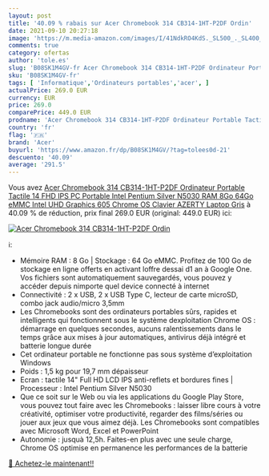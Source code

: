 ```yaml
---
layout: post
title: '40.09 % rabais sur Acer Chromebook 314 CB314-1HT-P2DF Ordin'
date: 2021-09-10 20:27:18
image: 'https://m.media-amazon.com/images/I/41NdkRO4KdS._SL500_._SL400_.jpg'
comments: true
category: ofertas
author: 'tole.es'
slug: 'B08SK1M4GV-fr Acer Chromebook 314 CB314-1HT-P2DF Ordinateur Portable...'
sku: 'B08SK1M4GV-fr'
tags: [ 'Informatique','Ordinateurs portables','acer', ]
actualPrice: 269.0 EUR
currency: EUR
price: 269.0
comparePrice: 449.0 EUR
prodname: 'Acer Chromebook 314 CB314-1HT-P2DF Ordinateur Portable Tactile 14   FHD IPS  PC Portable  Intel Pentium Silver N5030  RAM 8Go  64Go eMMC  Intel UHD Graphics 605  Chrome OS  Clavier AZERTY  Laptop Gris'
country: 'fr'
flag: '🇫🇷'
brand: 'Acer'
buyurl: 'https://www.amazon.fr/dp/B08SK1M4GV/?tag=tolees0d-21'
descuento: '40.09'
average: '291.5'
---
```


Vous avez [Acer Chromebook 314 CB314-1HT-P2DF Ordinateur Portable Tactile 14   FHD IPS  PC Portable  Intel Pentium Silver N5030  RAM 8Go  64Go eMMC  Intel UHD Graphics 605  Chrome OS  Clavier AZERTY  Laptop Gris](https://www.amazon.fr/dp/B08SK1M4GV/?tag=tolees0d-21)  à  40.09 % de réduction, prix final  269.0 EUR (original: 449.0 EUR) ici:

[![Acer Chromebook 314 CB314-1HT-P2DF Ordin](https://m.media-amazon.com/images/I/41NdkRO4KdS._SL500_._SL400_.jpg)](https://www.amazon.fr/dp/B08SK1M4GV/?tag=tolees0d-21)

ℹ️:

- Mémoire RAM : 8 Go | Stockage : 64 Go eMMC. Profitez de 100 Go de stockage en ligne offerts en activant loffre dessai d1 an à Google One. Vos fichiers sont automatiquement sauvegardés, vous pouvez y accéder depuis nimporte quel device connecté à internet
- Connectivité : 2 x USB, 2 x USB Type C, lecteur de carte microSD, combo jack audio/micro 3,5mm
- Les Chromebooks sont des ordinateurs portables sûrs, rapides et intelligents qui fonctionnent sous le système dexploitation Chrome OS : démarrage en quelques secondes, aucuns ralentissements dans le temps grâce aux mises à jour automatiques, antivirus déjà intégré et batterie longue durée
- Cet ordinateur portable ne fonctionne pas sous système d’exploitation Windows
- Poids : 1,5 kg pour 19,7 mm dépaisseur
- Ecran : tactile 14" Full HD LCD IPS anti-reflets et bordures fines | Processeur : Intel Pentium Silver N5030
- Que ce soit sur le Web ou via les applications du Google Play Store, vous pouvez tout faire avec les Chromebooks : laisser libre cours à votre créativité, optimiser votre productivité, regarder des films/séries ou jouer aux jeux que vous aimez déjà. Les Chromebooks sont compatibles avec Microsoft Word, Excel et PowerPoint
- Autonomie : jusquà 12,5h. Faites-en plus avec une seule charge, Chrome OS optimise en permanence les performances de la batterie

[🛒 Achetez-le maintenant!!](https://www.amazon.fr/dp/B08SK1M4GV/?tag=tolees0d-21)
